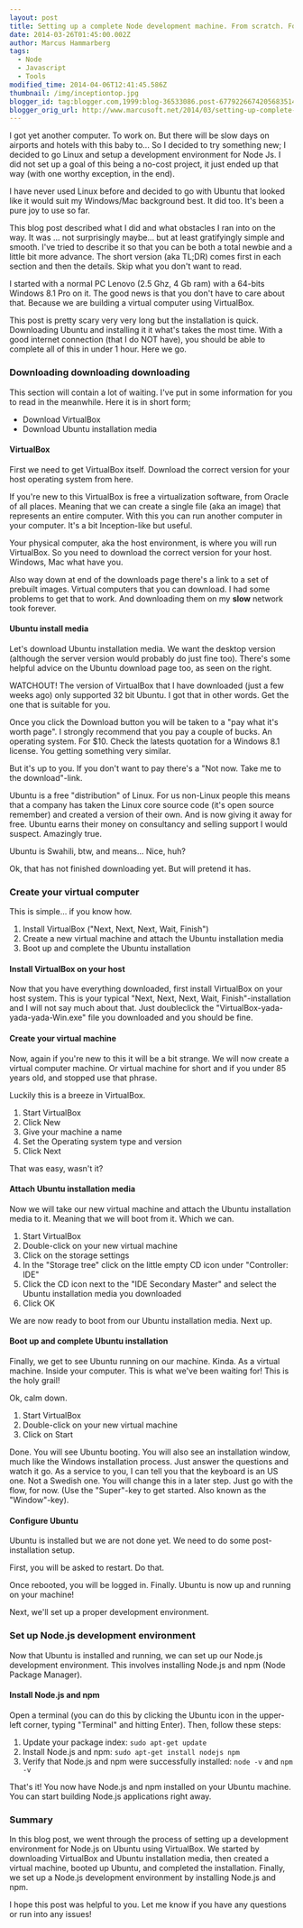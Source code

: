 ```yaml
---
layout: post
title: Setting up a complete Node development machine. From scratch. For free
date: 2014-03-26T01:45:00.002Z
author: Marcus Hammarberg
tags:
  - Node
  - Javascript
  - Tools
modified_time: 2014-04-06T12:41:45.586Z
thumbnail: /img/inceptiontop.jpg
blogger_id: tag:blogger.com,1999:blog-36533086.post-6779226674205683514
blogger_orig_url: http://www.marcusoft.net/2014/03/setting-up-complete-node-development.html
---
```


I got yet another computer. To work on. But there will be slow days on airports and hotels with this baby to... So I decided to try something new; I decided to go Linux and setup a development environment for Node Js. I did not set up a goal of this being a no-cost project, it just ended up that way (with one worthy exception, in the end).

I have never used Linux before and decided to go with Ubuntu that looked like it would suit my Windows/Mac background best. It did too. It's been a pure joy to use so far.

This blog post described what I did and what obstacles I ran into on the way. It was ... not surprisingly maybe... but at least gratifyingly simple and smooth. I've tried to describe it so that you can be both a total newbie and a little bit more advance. The short version (aka TL;DR) comes first in each section and then the details. Skip what you don't want to read.

I started with a normal PC Lenovo (2.5 Ghz, 4 Gb ram) with a 64-bits Windows 8.1 Pro on it. The good news is that you don't have to care about that. Because we are building a virtual computer using VirtualBox.

This post is pretty scary very very long but the installation is quick. Downloading Ubuntu and installing it it what's takes the most time. With a good internet connection (that I do NOT have), you should be able to complete all of this in under 1 hour.
Here we go.

### Downloading downloading downloading

This section will contain a lot of waiting. I've put in some information for you to read in the meanwhile. Here it is in short form;

- Download VirtualBox
- Download Ubuntu installation media

#### VirtualBox

First we need to get VirtualBox itself. Download the correct version for your host operating system from here.

If you're new to this VirtualBox is free a virtualization software, from Oracle of all places. Meaning that we can create a single file (aka an image) that represents an entire computer. With this you can run another computer in your computer. It's a bit Inception-like but useful.

Your physical computer, aka the host environment, is where you will run VirtualBox. So you need to download the correct version for your host. Windows, Mac what have you.

Also way down at end of the downloads page there's a link to a set of prebuilt images. Virtual computers that you can download. I had some problems to get that to work. And downloading them on my **slow** network took forever.

#### Ubuntu install media

Let's download Ubuntu installation media. We want the desktop version (although the server version would probably do just fine too). There's some helpful advice on the Ubuntu download page too, as seen on the right.

WATCHOUT! The version of VirtualBox that I have downloaded (just a few weeks ago) only supported 32 bit Ubuntu. I got that in other words. Get the one that is suitable for you.

Once you click the Download button you will be taken to a "pay what it's worth page". I strongly recommend that you pay a couple of bucks. An operating system. For $10. Check the latests quotation for a Windows 8.1 license. You getting something very similar.

But it's up to you. If you don't want to pay there's a "Not now. Take me to the download"-link.

Ubuntu is a free "distribution" of Linux. For us non-Linux people this means that a company has taken the Linux core source code (it's open source remember) and created a version of their own. And is now giving it away for free. Ubuntu earns their money on consultancy and selling support I would suspect. Amazingly true.

Ubuntu is Swahili, btw, and means... Nice, huh?

Ok, that has not finished downloading yet. But will pretend it has.

### Create your virtual computer

This is simple... if you know how.

1. Install VirtualBox ("Next, Next, Next, Wait, Finish")
2. Create a new virtual machine and attach the Ubuntu installation media
3. Boot up and complete the Ubuntu installation

#### Install VirtualBox on your host

Now that you have everything downloaded, first install VirtualBox on your host system. This is your typical "Next, Next, Next, Wait, Finish"-installation and I will not say much about that. Just doubleclick the "VirtualBox-yada-yada-yada-Win.exe" file you downloaded and you should be fine.

#### Create your virtual machine

Now, again if you're new to this it will be a bit strange. We will now create a virtual computer machine. Or virtual machine for short and if you under 85 years old, and stopped use that phrase.

Luckily this is a breeze in VirtualBox.

1. Start VirtualBox
2. Click New
3. Give your machine a name
4. Set the Operating system type and version
5. Click Next

That was easy, wasn't it?

#### Attach Ubuntu installation media

Now we will take our new virtual machine and attach the Ubuntu installation media to it. Meaning that we will boot from it. Which we can.

1. Start VirtualBox
2. Double-click on your new virtual machine
3. Click on the storage settings
4. In the "Storage tree" click on the little empty CD icon under "Controller: IDE"
5. Click the CD icon next to the "IDE Secondary Master" and select the Ubuntu installation media you downloaded
6. Click OK

We are now ready to boot from our Ubuntu installation media. Next up.

#### Boot up and complete Ubuntu installation

Finally, we get to see Ubuntu running on our machine. Kinda. As a virtual machine. Inside your computer. This is what we've been waiting for! This is the holy grail!

Ok, calm down.

1. Start VirtualBox
2. Double-click on your new virtual machine
3. Click on Start

Done. You will see Ubuntu booting. You will also see an installation window, much like the Windows installation process. Just answer the questions and watch it go. As a service to you, I can tell you that the keyboard is an US one. Not a Swedish one. You will change this in a later step. Just go with the flow, for now. (Use the "Super"-key to get started. Also known as the "Window"-key).

#### Configure Ubuntu

Ubuntu is installed but we are not done yet. We need to do some post-installation setup.

First, you will be asked to restart. Do that.

Once rebooted, you will be logged in. Finally. Ubuntu is now up and running on your machine!

Next, we'll set up a proper development environment.

### Set up Node.js development environment

Now that Ubuntu is installed and running, we can set up our Node.js development environment. This involves installing Node.js and npm (Node Package Manager).

#### Install Node.js and npm

Open a terminal (you can do this by clicking the Ubuntu icon in the upper-left corner, typing "Terminal" and hitting Enter). Then, follow these steps:

1. Update your package index: `sudo apt-get update`
2. Install Node.js and npm: `sudo apt-get install nodejs npm`
3. Verify that Node.js and npm were successfully installed: `node -v` and `npm -v`

That's it! You now have Node.js and npm installed on your Ubuntu machine. You can start building Node.js applications right away.

### Summary

In this blog post, we went through the process of setting up a development environment for Node.js on Ubuntu using VirtualBox. We started by downloading VirtualBox and Ubuntu installation media, then created a virtual machine, booted up Ubuntu, and completed the installation. Finally, we set up a Node.js development environment by installing Node.js and npm.

I hope this post was helpful to you. Let me know if you have any questions or run into any issues!
